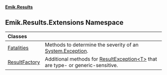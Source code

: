 #### [Emik.Results](index.md 'index')

## Emik.Results.Extensions Namespace

| Classes | |
| :--- | :--- |
| [Fatalities](Fatalities.md 'Emik.Results.Extensions.Fatalities') | Methods to determine the severity of an [System.Exception](https://docs.microsoft.com/en-us/dotnet/api/System.Exception 'System.Exception'). |
| [ResultFactory](ResultFactory.md 'Emik.Results.Extensions.ResultFactory') | Additional methods for [ResultException&lt;T&gt;](ResultException{T}.md 'Emik.Results.ResultException<T>') that are type- or generic-sensitive. |
